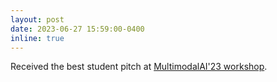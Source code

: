 ```yaml
---
layout: post
date: 2023-06-27 15:59:00-0400
inline: true
---
```


Received the best student pitch at <a href="https://multimodalai.github.io/">MultimodalAI'23 workshop</a>.
